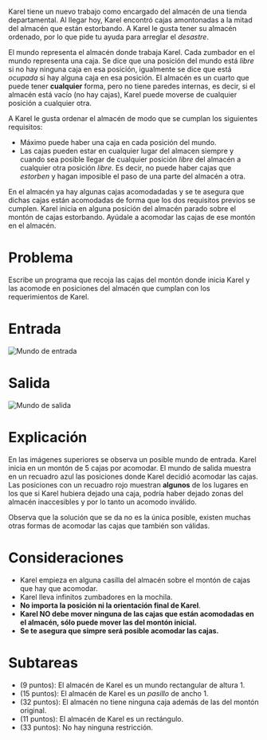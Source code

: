 Karel tiene un nuevo trabajo como encargado del almacén de una tienda departamental. Al llegar hoy, Karel encontró cajas amontonadas a la mitad del almacén que están estorbando. A Karel le gusta tener su almacén ordenado, por lo que pide tu ayuda para arreglar el _desastre_.

El mundo representa el almacén donde trabaja Karel. Cada zumbador en el mundo representa una caja. Se dice que una posición del mundo está _libre_ si no hay ninguna caja en esa posición, igualmente se dice que está _ocupada_ si hay alguna caja en esa posición. El almacén es un cuarto que puede tener **cualquier** forma, pero no tiene paredes internas, es decir, si el almacén está vacío (no hay cajas), Karel puede moverse de cualquier posición a cualquier otra.

A Karel le gusta ordenar el almacén de modo que se cumplan los siguientes requisitos:

- Máximo puede haber una caja en cada posición del mundo.
- Las cajas pueden estar en cualquier lugar del almacen siempre y cuando sea posible llegar de cualquier posición _libre_ del almacén a cualquier otra posición _libre_. Es decir, no puede haber cajas que _estorben_ y hagan imposible el paso de una parte del almacén a otra.

En el almacén ya hay algunas cajas acomodadadas y se te asegura que dichas cajas están acomodadas de forma que los dos requisitos previos se cumplen. Karel inicia en alguna posición del almacén parado sobre el montón de cajas estorbando. Ayúdale a acomodar las cajas de ese montón en el almacén.

# Problema

Escribe un programa que recoja las cajas del montón donde inicia Karel y las acomode en posiciones del almacén que cumplan con los requerimientos de Karel.

# Entrada

![Mundo de entrada](sample.in.png)

# Salida

![Mundo de salida](sample.out.png)

# Explicación

En las imágenes superiores se observa un posible mundo de entrada. Karel inicia en un montón de 5 cajas por acomodar. El mundo de salida muestra en un recuadro azul las posiciones donde Karel decidió acomodar las cajas. Las posiciones con un recuadro rojo muestran **algunos** de los lugares en los que si Karel hubiera dejado una caja, podría haber dejado zonas del almacén inaccesibles y por lo tanto un acomodo inválido.

Observa que la solución que se da no es la única posible, existen muchas otras formas de acomodar las cajas que también son válidas.

# Consideraciones

- Karel empieza en alguna casilla del almacén sobre el montón de cajas que hay que acomodar.
- Karel lleva infinitos zumbadores en la mochila.
- **No importa la posición ni la orientación final de Karel**.
- **Karel NO debe mover ninguna de las cajas que están acomodadas en el almacén, sólo puede mover las del montón inicial.**
- **Se te asegura que simpre será posible acomodar las cajas.**

# Subtareas

- (9 puntos): El almacén de Karel es un mundo rectangular de altura 1.
- (15 puntos): El almacén de Karel es un _pasillo_ de ancho 1.
- (32 puntos): El almacén no tiene ninguna caja además de las del montón original.
- (11 puntos): El almacén de Karel es un rectángulo.
- (33 puntos): No hay ninguna restricción.
